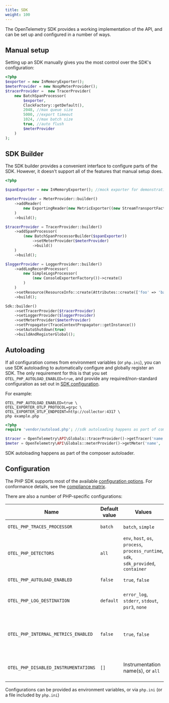 ```yaml
---
title: SDK
weight: 100
---
```


The OpenTelemetry SDK provides a working implementation of the API, and can be
set up and configured in a number of ways.

## Manual setup

Setting up an SDK manually gives you the most control over the SDK's
configuration:

```php
<?php
$exporter = new InMemoryExporter();
$meterProvider = new NoopMeterProvider();
$tracerProvider =  new TracerProvider(
    new BatchSpanProcessor(
        $exporter,
        ClockFactory::getDefault(),
        2048, //max queue size
        5000, //export timeout
        1024, //max batch size
        true, //auto flush
        $meterProvider
    )
);
```

## SDK Builder

The SDK builder provides a convenient interface to configure parts of the SDK.
However, it doesn't support all of the features that manual setup does.

```php
<?php

$spanExporter = new InMemoryExporter(); //mock exporter for demonstration purposes

$meterProvider = MeterProvider::builder()
    ->addReader(
        new ExportingReader(new MetricExporter((new StreamTransportFactory())->create(STDOUT, 'application/x-ndjson'), /*Temporality::CUMULATIVE*/))
    )
    ->build();

$tracerProvider = TracerProvider::builder()
    ->addSpanProcessor(
        (new BatchSpanProcessorBuilder($spanExporter))
            ->setMeterProvider($meterProvider)
            ->build()
    )
    ->build();

$loggerProvider = LoggerProvider::builder()
    ->addLogRecordProcessor(
        new SimpleLogsProcessor(
            (new ConsoleExporterFactory())->create()
        )
    )
    ->setResource(ResourceInfo::create(Attributes::create(['foo' => 'bar'])))
    ->build();

Sdk::builder()
    ->setTracerProvider($tracerProvider)
    ->setLoggerProvider($loggerProvider)
    ->setMeterProvider($meterProvider)
    ->setPropagator(TraceContextPropagator::getInstance())
    ->setAutoShutdown(true)
    ->buildAndRegisterGlobal();
```

## Autoloading

If all configuration comes from environment variables (or `php.ini`), you can
use SDK autoloading to automatically configure and globally register an SDK. The
only requirement for this is that you set `OTEL_PHP_AUTOLOAD_ENABLED=true`, and
provide any required/non-standard configuration as set out in
[SDK configuration](/docs/languages/sdk-configuration/).

For example:

```shell
OTEL_PHP_AUTOLOAD_ENABLED=true \
OTEL_EXPORTER_OTLP_PROTOCOL=grpc \
OTEL_EXPORTER_OTLP_ENDPOINT=http://collector:4317 \
php example.php
```

```php
<?php
require 'vendor/autoload.php'; //sdk autoloading happens as part of composer initialization

$tracer = OpenTelemetry\API\Globals::tracerProvider()->getTracer('name', 'version', 'schema.url', [/*attributes*/]);
$meter = OpenTelemetry\API\Globals::meterProvider()->getMeter('name', 'version', 'schema.url', [/*attributes*/]);
```

SDK autoloading happens as part of the composer autoloader.

## Configuration

The PHP SDK supports most of the available
[configuration options](/docs/languages/sdk-configuration/). For conformance
details, see the
[compliance matrix](https://github.com/open-telemetry/opentelemetry-specification/blob/main/spec-compliance-matrix.md).

There are also a number of PHP-specific configurations:

| Name                                 | Default value | Values                                                                                | Example          | Description                                                                        |
| ------------------------------------ | ------------- | ------------------------------------------------------------------------------------- | ---------------- | ---------------------------------------------------------------------------------- |
| `OTEL_PHP_TRACES_PROCESSOR`          | `batch`       | `batch`, `simple`                                                                     | `simple`         | Span processor selection                                                           |
| `OTEL_PHP_DETECTORS`                 | `all`         | `env`, `host`, `os`, `process`, `process_runtime`, `sdk`, `sdk_provided`, `container` | `env,os,process` | Resource detector selection                                                        |
| `OTEL_PHP_AUTOLOAD_ENABLED`          | `false`       | `true`, `false`                                                                       | `true`           | Enable/disable SDK autoloading                                                     |
| `OTEL_PHP_LOG_DESTINATION`           | `default`     | `error_log`, `stderr`, `stdout`, `psr3`, `none`                                       | `stderr`         | Where internal errors and warnings will be sent                                    |
| `OTEL_PHP_INTERNAL_METRICS_ENABLED`  | `false`       | `true`, `false`                                                                       | `true`           | Whether the SDK should emit metrics about its internal state (eg batch processors) |
| `OTEL_PHP_DISABLED_INSTRUMENTATIONS` | `[]`          | Instrumentation name(s), or `all`                                                     | `psr15,psr18`    | Disable one or more installed auto-instrumentations                                |

Configurations can be provided as environment variables, or via `php.ini` (or a
file included by `php.ini`)
